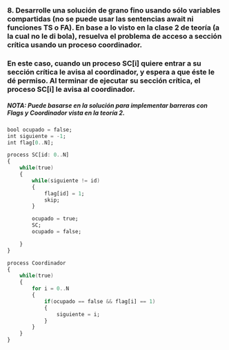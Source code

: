 ### 8. Desarrolle una solución de grano fino usando sólo variables compartidas (no se puede usar las sentencias await ni funciones TS o FA). En base a lo visto en la clase 2 de teoría (a la cual no le di bola), resuelva el problema de acceso a sección crítica usando un proceso coordinador.

### En este caso, cuando un proceso SC[i] quiere entrar a su sección crítica le avisa al coordinador, y espera a que éste le dé permiso. Al terminar de ejecutar su sección crítica, el proceso SC[i] le avisa al coordinador.

##### NOTA: Puede basarse en la solución para implementar barreras con Flags y Coordinador vista en la teoría 2.

```ada
bool ocupado = false;
int siguiente = -1;
int flag[0..N];

process SC[id: 0..N]
{
    while(true)
    {
        while(siguiente != id)
        {
            flag[id] = 1;
            skip;
        }

        ocupado = true;
        SC;
        ocupado = false;

    }
}

process Coordinador
{
    while(true)
    {
        for i = 0..N
        {
            if(ocupado == false && flag[i] == 1)
            {
                siguiente = i;
            } 
        }
    }
}
```